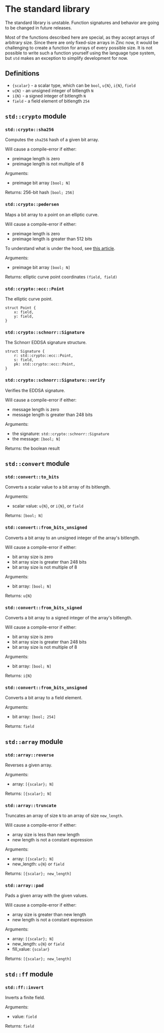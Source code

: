 # The standard library

The standard library is unstable. Function signatures and behavior are going to
be changed in future releases.

Most of the functions described here are special, as they accept arrays of
arbitrary size. Since there are only fixed-size arrays in Zinc now, it would
be challenging to create a function for arrays of every possible size. It is
not possible to write such a function yourself using the language type
system, but `std` makes an exception to simplify development for now.

## Definitions

- `{scalar}` - a scalar type, which can be `bool`, `u{N}`, `i{N}`, `field`
- `u{N}` - an unsigned integer of bitlength `N`
- `i{N}` - a signed integer of bitlength `N`
- `field` - a field element of bitlength `254`

## `std::crypto` module

### `std::crypto::sha256`

Computes the `sha256` hash of a given bit array.

Will cause a compile-error if either:
- preimage length is zero
- preimage length is not multiple of 8

Arguments:
- preimage bit array `[bool; N]`

Returns: 256-bit hash `[bool; 256]`

### `std::crypto::pedersen`

Maps a bit array to a point on an elliptic curve.

Will cause a compile-error if either:
- preimage length is zero
- preimage length is greater than 512 bits

To understand what is under the hood, see [this article](https://iden3-docs.readthedocs.io/en/latest/iden3_repos/research/publications/zkproof-standards-workshop-2/pedersen-hash/pedersen.html).

Arguments:
- preimage bit array `[bool; N]`

Returns: elliptic curve point coordinates `(field, field)`

### `std::crypto::ecc::Point`

The elliptic curve point.

```rust,no_run,noplaypen
struct Point {
    x: field,
    y: field,
}
```

### `std::crypto::schnorr::Signature`

The Schnorr EDDSA signature structure.

```rust,no_run,noplaypen
struct Signature {
    r: std::crypto::ecc::Point,
    s: field,
    pk: std::crypto::ecc::Point,
}
```

### `std::crypto::schnorr::Signature::verify`

Verifies the EDDSA signature.

Will cause a compile-error if either:
- message length is zero
- message length is greater than 248 bits

Arguments:
- the signature: `std::crypto::schnorr::Signature`
- the message: `[bool; N]`

Returns: the boolean result

## `std::convert` module

### `std::convert::to_bits`

Converts a scalar value to a bit array of its bitlength.

Arguments:
- scalar value: `u{N}`, or `i{N}`, or `field`

Returns: `[bool; N]`

### `std::convert::from_bits_unsigned`

Converts a bit array to an unsigned integer of the array's bitlength.

Will cause a compile-error if either:
- bit array size is zero
- bit array size is greater than 248 bits
- bit array size is not multiple of 8

Arguments:
- bit array: `[bool; N]`

Returns: `u{N}`

### `std::convert::from_bits_signed`

Converts a bit array to a signed integer of the array's bitlength.

Will cause a compile-error if either:
- bit array size is zero
- bit array size is greater than 248 bits
- bit array size is not multiple of 8

Arguments:
- bit array: `[bool; N]`

Returns: `i{N}`

### `std::convert::from_bits_unsigned`

Converts a bit array to a field element.

Arguments:
- bit array: `[bool; 254]`

Returns: `field`

## `std::array` module

### `std::array::reverse`

Reverses a given array.

Arguments:
- array: `[{scalar}; N]`

Returns: `[{scalar}; N]`

### `std::array::truncate`

Truncates an array of size `N` to an array of size `new_length`.

Will cause a compile-error if either:
- array size is less than new length
- new length is not a constant expression

Arguments:
- array: `[{scalar}; N]`
- new_length: `u{N}` or `field`

Returns: `[{scalar}; new_length]`

### `std::array::pad`

Pads a given array with the given values.

Will cause a compile-error if either:
- array size is greater than new length
- new length is not a constant expression

Arguments:
- array: `[{scalar}; N]`
- new_length: `u{N}` or `field`
- fill_value: `{scalar}`

Returns: `[{scalar}; new_length]`

## `std::ff` module

### `std::ff::invert`

Inverts a finite field.

Arguments:
- value: `field`

Returns: `field`
